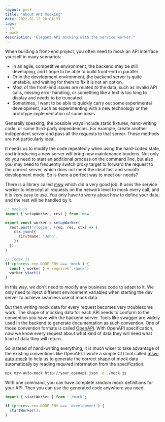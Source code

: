 ```yaml
---
layout: post
title: "about API mocking"
date: 2022-01-12 20:04:33
tags:
- js
- mock
description: "Elegant API mocking with the service worker."
---
```


When building a front-end project, you often need to mock an API interface yourself in many scenarios:

- in an agile, competitive environment, the backend may be still developing, and I hope to be able to build front-end in parallel
- Or in the development environment, the backend server is quite unstable, and waiting for them to fix it is not an option.
- Most of the front-end issues are related to the data, such as invalid API calls, missing error handling, or something like a text is too long to display and needs to be truncated.
- Sometimes, I want to be able to quickly carry out some experimental development, such as experimenting with a new technology or the prototype implementation of some ideas

Generally speaking, the possible ways include static fixtures, hand-writing code, or some third-party dependencies. For example, create another independent server and pass all the requests to that server. These methods are not particularly ideal.

It needs us to modify the code repeatedly when using the hard-coded state, and introducing a new server will bring new maintenance burdens. Not only do you need to start an additional process on the command line, but also you may need to frequently switch proxy target to forward the request to the correct server, which does not meet the ideal fast and smooth development mode. So is there a perfect way to meet our needs?

There is a library called [msw](https://github.com/mswjs/msw) which did a very good job. It uses the service worker to intercept all requests on the network level to mock every call, and it is very easy to use. You only have to worry about how to define your data, and the rest will be handled by it.

```js
// mock.js
import { setupWorker, rest } from 'msw'

export const worker = setupWorker(
  rest.post('/login', (req, res, ctx) => {
    ctx.json({
      firstName: 'John',
    })
  }),
)

// index.js
if (process.env.NODE_ENV === 'mock') {
  const { worker } = require('./mock')
  worker.start()
}
```

In this way, we don't need to modify any business code to adapt to it. We only need to inject different environment variables when starting the dev server to achieve seamless use of mock data.

But then writing mock data for every request becomes very troublesome work. The shape of mocking data for each API needs to conform to the convention you have with the backend server. Tools like swagger are widely used in the backend to generate documentation as such convention. One of those convention formats is called [OpenAPI](https://swagger.io/specification/). With OpenAPI specification, now we know every request about what kind of data they will need what kind of data they will return.

So instead of hand-writing everything, it is much wiser to take advantage of the existing conventions like OpenAPI. I wrote a simple CLI tool called [msw-auto-mock](https://github.com/zoubingwu/msw-auto-mock) to help us to generate the correct shape of mock data automatically by reading required information from the specification.

```sh
npx msw-auto-mock http://your_openapi.json -o ./mock.js
```

With one command, you can have complete random mock definitions for your API. Then you can use the generated code anywhere you need.

```js
import { startWorker } from './mock';

if (process.env.NODE_ENV === 'development') {
  startWorker();
}
```
